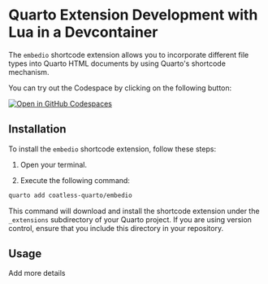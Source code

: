 # Quarto Extension Development with Lua in a Devcontainer

The `embedio` shortcode extension allows you to incorporate different file types into Quarto HTML documents by using Quarto's shortcode mechanism.

You can try out the Codespace by clicking on the following button:

[![Open in GitHub Codespaces](https://github.com/codespaces/badge.svg)](https://codespaces.new/coatless-quarto/embedio?quickstart=1)

## Installation

To install the `embedio` shortcode extension, follow these steps:

1. Open your terminal.

2. Execute the following command:

```bash
quarto add coatless-quarto/embedio
```

This command will download and install the shortcode extension under the `_extensions` subdirectory of your Quarto project. If you are using version control, ensure that you include this directory in your repository.

## Usage

Add more details
